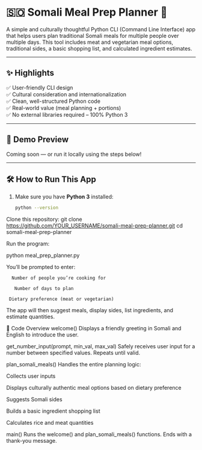 
 
# 🇸🇴 Somali Meal Prep Planner 🥘

A simple and culturally thoughtful Python CLI (Command Line Interface) app that helps users plan traditional Somali meals for multiple people over multiple days. This tool includes meat and vegetarian meal options, traditional sides, a basic shopping list, and calculated ingredient estimates.

---

## ✨ Highlights

✅ User-friendly CLI design  
✅ Cultural consideration and internationalization  
✅ Clean, well-structured Python code  
✅ Real-world value (meal planning + portions)  
✅ No external libraries required – 100% Python 3  

---

## 📸 Demo Preview

Coming soon — or run it locally using the steps below!

---

## 🛠️ How to Run This App

1. Make sure you have **Python 3** installed:
   ```bash
   python --version


Clone this repository:
git clone https://github.com/YOUR_USERNAME/somali-meal-prep-planner.git
cd somali-meal-prep-planner

Run the program:

python meal_prep_planner.py

You’ll be prompted to enter:

      Number of people you’re cooking for
   
       Number of days to plan
   
     Dietary preference (meat or vegetarian)
  

The app will then suggest meals, display sides, list ingredients, and estimate quantities.

🧠 Code Overview
welcome()
Displays a friendly greeting in Somali and English to introduce the user.

get_number_input(prompt, min_val, max_val)
Safely receives user input for a number between specified values. Repeats until valid.

plan_somali_meals()
Handles the entire planning logic:

Collects user inputs

Displays culturally authentic meal options based on dietary preference

Suggests Somali sides

Builds a basic ingredient shopping list

Calculates rice and meat quantities

main()
Runs the welcome() and plan_somali_meals() functions. Ends with a thank-you message.






